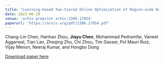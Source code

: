 ```yaml
---
title: "Learning-based Two-tiered Online Optimization of Region-wide Datacenter Resource Allocation"
date: 2023-06-29
venue: 'arXiv preprint arXiv:2306.17054'
paperurl: 'https://arxiv.org/pdf/2306.17054.pdf'
---
```

Chang-Lin Chen, Hanhan Zhou, **Jiayu Chen**, Mohammad Pedramfar, Vaneet Aggarwal, Tian Lan, Zheqing Zhu, Chi Zhou, Tim Gasser, Pol Mauri Ruiz, Vijay Menon, Neeraj Kumar, and Hongbo Dong 

[Download paper here](https://arxiv.org/pdf/2306.17054.pdf)